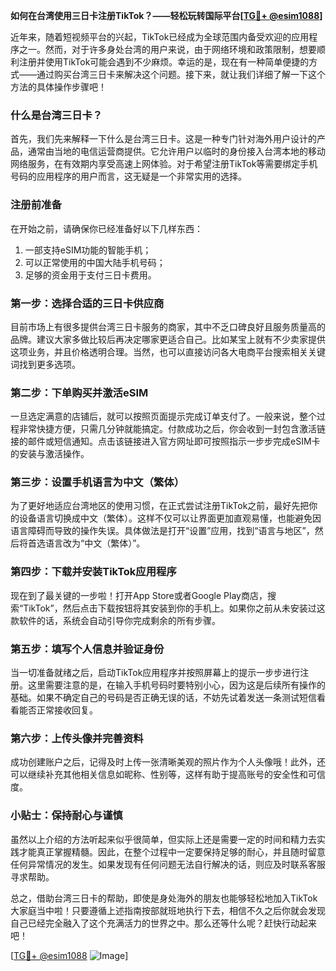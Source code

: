 **如何在台湾使用三日卡注册TikTok？——轻松玩转国际平台[[TG💪+ @esim1088](https://t.me/s/esim1088)]**

近年来，随着短视频平台的兴起，TikTok已经成为全球范围内备受欢迎的应用程序之一。然而，对于许多身处台湾的用户来说，由于网络环境和政策限制，想要顺利注册并使用TikTok可能会遇到不少麻烦。幸运的是，现在有一种简单便捷的方式——通过购买台湾三日卡来解决这个问题。接下来，就让我们详细了解一下这个方法的具体操作步骤吧！

### 什么是台湾三日卡？

首先，我们先来解释一下什么是台湾三日卡。这是一种专门针对海外用户设计的产品，通常由当地的电信运营商提供。它允许用户以临时的身份接入台湾本地的移动网络服务，在有效期内享受高速上网体验。对于希望注册TikTok等需要绑定手机号码的应用程序的用户而言，这无疑是一个非常实用的选择。

### 注册前准备

在开始之前，请确保你已经准备好以下几样东西：
1. 一部支持eSIM功能的智能手机；
2. 可以正常使用的中国大陆手机号码；
3. 足够的资金用于支付三日卡费用。

### 第一步：选择合适的三日卡供应商

目前市场上有很多提供台湾三日卡服务的商家，其中不乏口碑良好且服务质量高的品牌。建议大家多做比较后再决定哪家更适合自己。比如某宝上就有不少卖家提供这项业务，并且价格透明合理。当然，也可以直接访问各大电商平台搜索相关关键词找到更多选项。

### 第二步：下单购买并激活eSIM

一旦选定满意的店铺后，就可以按照页面提示完成订单支付了。一般来说，整个过程非常快捷方便，只需几分钟就能搞定。付款成功之后，你会收到一封包含激活链接的邮件或短信通知。点击该链接进入官方网址即可按照指示一步步完成eSIM卡的安装与激活操作。

### 第三步：设置手机语言为中文（繁体）

为了更好地适应台湾地区的使用习惯，在正式尝试注册TikTok之前，最好先把你的设备语言切换成中文（繁体）。这样不仅可以让界面更加直观易懂，也能避免因语言障碍而导致的操作失误。具体做法是打开“设置”应用，找到“语言与地区”，然后将首选语言改为“中文（繁体）”。

### 第四步：下载并安装TikTok应用程序

现在到了最关键的一步啦！打开App Store或者Google Play商店，搜索“TikTok”，然后点击下载按钮将其安装到你的手机上。如果你之前从未安装过这款软件的话，系统会自动引导你完成剩余的所有步骤。

### 第五步：填写个人信息并验证身份

当一切准备就绪之后，启动TikTok应用程序并按照屏幕上的提示一步步进行注册。这里需要注意的是，在输入手机号码时要特别小心，因为这是后续所有操作的基础。如果不确定自己的号码是否正确无误的话，不妨先试着发送一条测试短信看看能否正常接收回复。

### 第六步：上传头像并完善资料

成功创建账户之后，记得及时上传一张清晰美观的照片作为个人头像哦！此外，还可以继续补充其他相关信息如昵称、性别等，这样有助于提高账号的安全性和可信度。

### 小贴士：保持耐心与谨慎

虽然以上介绍的方法听起来似乎很简单，但实际上还是需要一定的时间和精力去实践才能真正掌握精髓。因此，在整个过程中一定要保持足够的耐心，并且随时留意任何异常情况的发生。如果发现有任何问题无法自行解决的话，则应及时联系客服寻求帮助。

总之，借助台湾三日卡的帮助，即使是身处海外的朋友也能够轻松地加入TikTok大家庭当中啦！只要遵循上述指南按部就班地执行下去，相信不久之后你就会发现自己已经完全融入了这个充满活力的世界之中。那么还等什么呢？赶快行动起来吧！

[[TG💪+ @esim1088](https://t.me/s/esim1088) ![Image](https://i.postimg.cc/4NQfJmqS/Snipaste-2025-05-13-00-14-12.png)]